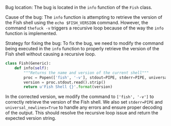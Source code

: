 Bug location:
The bug is located in the `info` function of the `Fish` class.

Cause of the bug:
The `info` function is attempting to retrieve the version of the Fish shell using the `echo $FISH_VERSION` command. However, the command `thefuck -v` triggers a recursive loop because of the way the `info` function is implemented.

Strategy for fixing the bug:
To fix the bug, we need to modify the command being executed in the `info` function to properly retrieve the version of the Fish shell without causing a recursive loop.

```python
class Fish(Generic):
    def info(self):
        """Returns the name and version of the current shell"""
        proc = Popen(['fish', '-v'], stdout=PIPE, stderr=PIPE, universal_newlines=True)
        version = proc.stdout.read().strip()
        return u'Fish Shell {}'.format(version)
```

In the corrected version, we modify the command to `['fish', '-v']` to correctly retrieve the version of the Fish shell. We also set `stderr=PIPE` and `universal_newlines=True` to handle any errors and ensure proper decoding of the output. This should resolve the recursive loop issue and return the expected version string.